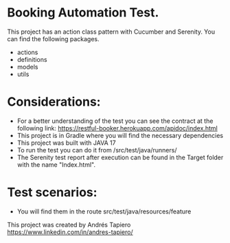 # Booking Automation Test.

This project has an action class pattern with Cucumber and Serenity.  You can find the following packages.
* actions
* definitions
* models
* utils

# Considerations:
* For a better understanding of the test you can see the contract at the following link: https://restful-booker.herokuapp.com/apidoc/index.html
* This project is in Gradle where you will find the necessary dependencies
* This project was built with JAVA 17
* To run the test you can do it from /src/test/java/runners/
* The Serenity test report after execution can be found in the Target folder with the name "Index.html".

# Test scenarios:
* You will find them in the route src/test/java/resources/feature



This project was created by Andrés Tapiero https://www.linkedin.com/in/andres-tapiero/